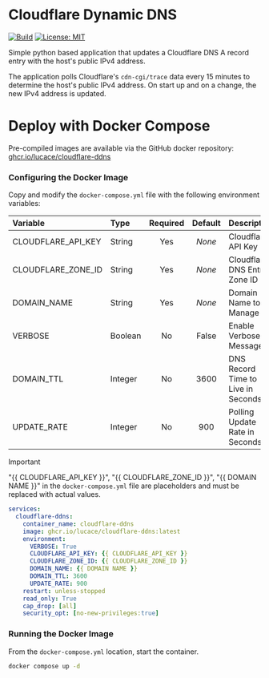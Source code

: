 # Cloudflare Dynamic DNS

[![Build](https://github.com/LucAce/cloudflare-ddns/actions/workflows/publish-ghcr.yaml/badge.svg?branch=main)](https://github.com/LucAce/cloudflare-ddns/actions/workflows/publish-ghcr.yaml)
[![License: MIT](https://cdn.prod.website-files.com/5e0f1144930a8bc8aace526c/65dd9eb5aaca434fac4f1c34_License-MIT-blue.svg)](/LICENSE)

Simple python based application that updates a Cloudflare DNS A record entry with
the host's public IPv4 address.

The application polls Cloudflare's `cdn-cgi/trace` data every 15 minutes to
determine the host's public IPv4 address.  On start up and on a change, the
new IPv4 address is updated.

# Deploy with Docker Compose

Pre-compiled images are available via the GitHub docker repository:
[ghcr.io/lucace/cloudflare-ddns](https://ghcr.io/lucace/cloudflare-ddns)

### Configuring the Docker Image

Copy and modify the `docker-compose.yml` file with the following environment variables:

| Variable           | Type    | Required | Default |  Description                       |
|:------------------ |:------- |:--------:|:-------:|:---------------------------------- |
| CLOUDFLARE_API_KEY | String  | Yes      | _None_  | Cloudflare API Key                 |
| CLOUDFLARE_ZONE_ID | String  | Yes      | _None_  | Cloudflare DNS Entry Zone ID       |
| DOMAIN_NAME        | String  | Yes      | _None_  | Domain Name to Manage              |
| VERBOSE            | Boolean | No       | False   | Enable Verbose Messages            |
| DOMAIN_TTL         | Integer | No       | 3600    | DNS Record Time to Live in Seconds |
| UPDATE_RATE        | Integer | No       | 900     | Polling Update Rate in Seconds     |

> [!IMPORTANT]
> "{{ CLOUDFLARE_API_KEY }}", "{{ CLOUDFLARE_ZONE_ID }}", "{{ DOMAIN NAME }}" in the
> `docker-compose.yml` file are placeholders and must be replaced with actual values.

```yaml
services:
  cloudflare-ddns:
    container_name: cloudflare-ddns
    image: ghcr.io/lucace/cloudflare-ddns:latest
    environment:
      VERBOSE: True
      CLOUDFLARE_API_KEY: {{ CLOUDFLARE_API_KEY }}
      CLOUDFLARE_ZONE_ID: {{ CLOUDFLARE_ZONE_ID }}
      DOMAIN_NAME: {{ DOMAIN NAME }}
      DOMAIN_TTL: 3600
      UPDATE_RATE: 900
    restart: unless-stopped
    read_only: True
    cap_drop: [all]
    security_opt: [no-new-privileges:true]
```

### Running the Docker Image

From the `docker-compose.yml` location, start the container.

```bash
docker compose up -d
```
